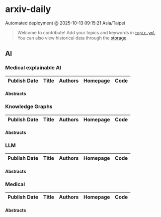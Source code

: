 # arxiv-daily
 Automated deployment @ 2025-10-13 09:15:21 Asia/Taipei
> Welcome to contribute! Add your topics and keywords in [`topic.yml`](https://github.com/jawatech/arxiv-daily-in-place/blob/main/database/topic.yml).
> You can also view historical data through the [storage](https://github.com/jawatech/arxiv-daily-in-place/blob/main/database/storage).

## AI

### Medical explainable AI
|Publish Date|Title|Authors|Homepage|Code|
| :---: | :---: | :---: | :---: | :---: |

#### Abstracts

### Knowledge Graphs
|Publish Date|Title|Authors|Homepage|Code|
| :---: | :---: | :---: | :---: | :---: |

#### Abstracts

### LLM
|Publish Date|Title|Authors|Homepage|Code|
| :---: | :---: | :---: | :---: | :---: |

#### Abstracts

### Medical
|Publish Date|Title|Authors|Homepage|Code|
| :---: | :---: | :---: | :---: | :---: |

#### Abstracts
